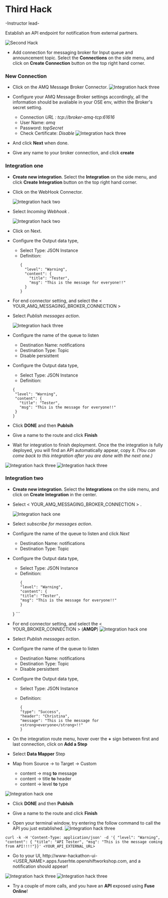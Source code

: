 # Third Hack

-Instructor lead-

Establish an API endpoint for notification from external partners. 

![Second Hack](images/hack-02-01.png)

- Add connection for messaging broker for Input queue and announcement topic. Select the **Connections** on the side menu, and click on **Create Connection** button on the top right hand corner.

 
### New Connection
- Click on the AMQ Message Broker Connector.
![Integration hack three](images/hackthree-integration-01.png)
 
- Configure your AMQ Message Broker settings accordingly, all the information should be avaliable in your OSE env, within the Broker's secret setting. 

   	- Connection *URL : tcp://broker-amq-tcp:61616*
   	- User Name: *amq*
   	- Password: *topSecret*
   	- Check Certificate: *Disable*
![Integration hack three](images/hackthree-integration-11.png)

- And click **Next** when done. 

- Give any name to your broker connection, and click **create** 

### Integration one
- **Create new integration**. Select the **Integration** on the side menu, and click **Create Integration** button on the top right hand corner.


- Click on the WebHook Connector.

  ![Integration hack two](images/hackthree-integration-02.png)

- Select *Incoming Webhook* .

  ![Integration hack two](images/hackthree-integration-03.png)

- Click on Next. 


- Configure the Output data type,
  - Select Type: JSON Instance
  - Definition:
    ```
    {
      "level": "Warning",
      "content": {
        "title": "Tester",
        "msg": "This is the message for everyone!!"
      }
    }
    ```
  
- For end connector setting, and select the  < YOUR_AMQ_MESSAGING_BROKER_CONNECTION >   

- Select *Publish messages action*. 

  ![Integration hack three](images/hackthree-integration-07.png)

- Configure the name of the queue to listen
	- Destination Name: notifications
	- Destination Type: Topic 
	- Disable persisttent


- Configure the Output data type,  
  	- Select Type: JSON Instance
	- Definition: 
	
     ```
    {
      "level": "Warning",
      "content": {
        "title": "Tester",
        "msg": "This is the message for everyone!!"
      }
    } 
	```
- Click **DONE** and then **Publsih**

- Give a name to the route and click **Finish**
- Wait for integration to finish deployment. Once the the integration is fully deployed, you will find an API automatically appear, copy it. *(You can come back to this integration after you are done with the next one.)*

![Integration hack three](images/hackthree-integration-12.png)
![Integration hack three](images/hackthree-integration-18.png)

### Integration two 
- **Create new integration**. Select the **Integrations** on the side menu, and click on **Create Integration** in the center.


- Select < YOUR_AMQ_MESSAGING_BROKER_CONNECTION > .

  ![Integration hack one](images/hackthree-integration-02.png)

- Select *subscribe for messages action*. 


- Configure the name of the queue to listen and click *Next*
	- Destination Name: notifications
	- Destination Type: Topic 


- Configure the Output data type,  
  	- Select Type: JSON Instance
	- Definition: 
		```
		{
      "level": "Warning",
      "content": {
        "title": "Tester",
        "msg": "This is the message for everyone!!"
      }
    }
		```
  

- For end connector setting, and select the  < YOUR_BROKER_CONNECTION >  (**AMQP**) 
![Integration hack one](images/hackthree-integration-13.png)

- Select *Publish messages action*. 

- Configure the name of the queue to listen
	- Destination Name: notifications
	- Destination Type: Topic 
	- Disable persisttent

  

- Configure the Output data type,  
  	- Select Type: JSON Instance
	- Definition: 
	
		```
		{
		"type": "Success",
		"header": "Christina",
		"message": "This is the message for <strong>everyone</strong>!!"
		}
		```	

- On the integration route menu, hover over the **+** sign between first and last connection, click on **Add a Step**



- Select **Data Mapper** Step


- Map from Source ->  to Target -> Custom 
	- content -> msg **to**  message
	- content -> title **to**  header
	- content -> level **to**  type
	
![Integration hack one](images/hackthree-integration-13.png)

- Click **DONE** and then **Publsih**

- Give a name to the route and click **Finish**



- Open your terminal window, try entering the follow command to call the API you just established.
![Integration hack three](images/hackthree-integration-18.png)

```
curl -k -H 'Content-Type: application/json' -d '{ "level": "Warning", "content": { "title": "API Tester", "msg": "This is the message coming from API!!!!"}}' <YOUR_API_EXTERNAL_URL>
```
 
- Go to your UI, http://www-hackathon-ui-<USER_NAME>.apps.fuserhte.openshiftworkshop.com, and a notification should appear!

![Integration hack three](images/hackthree-integration-19.png)
![Integration hack three](images/hackthree-integration-20.png)

- Try a couple of more calls, and you have an **API** exposed using **Fuse Online**!